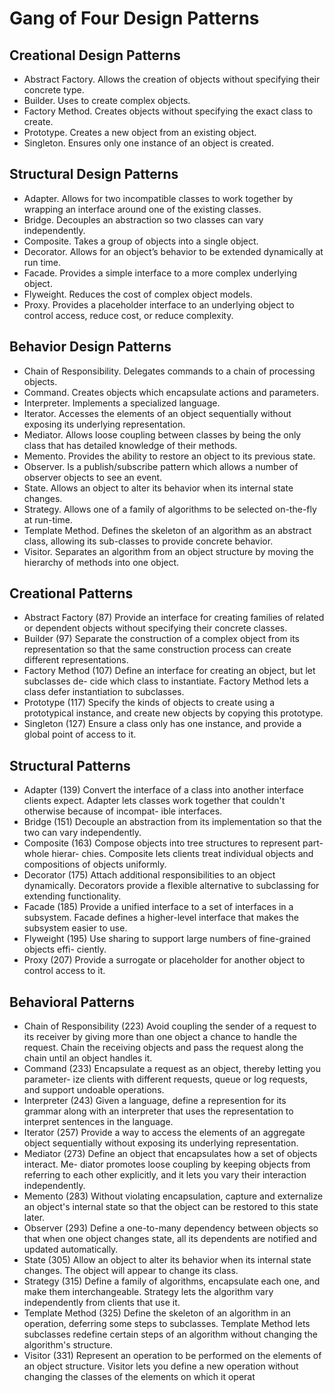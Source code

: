 # Gang of Four Design Patterns
## Creational Design Patterns

- Abstract Factory. Allows the creation of objects without specifying their concrete type.
- Builder. Uses to create complex objects.
- Factory Method. Creates objects without specifying the exact class to create.
- Prototype. Creates a new object from an existing object.
- Singleton. Ensures only one instance of an object is created.

## Structural Design Patterns

- Adapter. Allows for two incompatible classes to work together by wrapping an interface around one of the existing classes.
- Bridge. Decouples an abstraction so two classes can vary independently.
- Composite. Takes a group of objects into a single object.
- Decorator. Allows for an object’s behavior to be extended dynamically at run time.
- Facade. Provides a simple interface to a more complex underlying object.
- Flyweight. Reduces the cost of complex object models.
- Proxy. Provides a placeholder interface to an underlying object to control access, reduce cost, or reduce complexity.

## Behavior Design Patterns

- Chain of Responsibility. Delegates commands to a chain of processing objects.
- Command. Creates objects which encapsulate actions and parameters.
- Interpreter. Implements a specialized language.
- Iterator. Accesses the elements of an object sequentially without exposing its underlying representation.
- Mediator. Allows loose coupling between classes by being the only class that has detailed knowledge of their methods.
- Memento. Provides the ability to restore an object to its previous state.
- Observer. Is a publish/subscribe pattern which allows a number of observer objects to see an event.
- State. Allows an object to alter its behavior when its internal state changes.
- Strategy. Allows one of a family of algorithms to be selected on-the-fly at run-time.
- Template Method. Defines the skeleton of an algorithm as an abstract class, allowing its sub-classes to provide concrete behavior.
- Visitor. Separates an algorithm from an object structure by moving the hierarchy of methods into one object.


## Creational Patterns
- Abstract Factory (87) Provide an interface for creating families of related or dependent
objects without specifying their concrete classes.
- Builder (97) Separate the construction of a complex object from its representation so
that the same construction process can create different representations.
- Factory Method (107) Define an interface for creating an object, but let subclasses de-
cide which class to instantiate. Factory Method lets a class defer instantiation to
subclasses.
- Prototype (117) Specify the kinds of objects to create using a prototypical instance, and
create new objects by copying this prototype.
- Singleton (127) Ensure a class only has one instance, and provide a global point of
access to it.
## Structural Patterns
- Adapter (139) Convert the interface of a class into another interface clients expect.
Adapter lets classes work together that couldn't otherwise because of incompat-
ible interfaces.
- Bridge (151) Decouple an abstraction from its implementation so that the two can vary
independently.
- Composite (163) Compose objects into tree structures to represent part-whole hierar-
chies. Composite lets clients treat individual objects and compositions of objects
uniformly.
- Decorator (175) Attach additional responsibilities to an object dynamically. Decorators
provide a flexible alternative to subclassing for extending functionality.
- Facade (185) Provide a unified interface to a set of interfaces in a subsystem. Facade
defines a higher-level interface that makes the subsystem easier to use.
- Flyweight (195) Use sharing to support large numbers of fine-grained objects effi-
ciently.
- Proxy (207) Provide a surrogate or placeholder for another object to control access to
it.
## Behavioral Patterns
- Chain of Responsibility (223) Avoid coupling the sender of a request to its receiver by
giving more than one object a chance to handle the request. Chain the receiving
objects and pass the request along the chain until an object handles it.
- Command (233) Encapsulate a request as an object, thereby letting you parameter-
ize clients with different requests, queue or log requests, and support undoable
operations.
- Interpreter (243) Given a language, define a represention for its grammar along with
an interpreter that uses the representation to interpret sentences in the language.
- Iterator (257) Provide a way to access the elements of an aggregate object sequentially
without exposing its underlying representation.
- Mediator (273) Define an object that encapsulates how a set of objects interact. Me-
diator promotes loose coupling by keeping objects from referring to each other
explicitly, and it lets you vary their interaction independently.
- Memento (283) Without violating encapsulation, capture and externalize an object's
internal state so that the object can be restored to this state later.
- Observer (293) Define a one-to-many dependency between objects so that when one
object changes state, all its dependents are notified and updated automatically.
- State (305) Allow an object to alter its behavior when its internal state changes. The
object will appear to change its class.
- Strategy (315) Define a family of algorithms, encapsulate each one, and make them
interchangeable. Strategy lets the algorithm vary independently from clients that
use it.
- Template Method (325) Define the skeleton of an algorithm in an operation, deferring
some steps to subclasses. Template Method lets subclasses redefine certain steps
of an algorithm without changing the algorithm's structure.
- Visitor (331) Represent an operation to be performed on the elements of an object
structure. Visitor lets you define a new operation without changing the classes of
the elements on which it operat